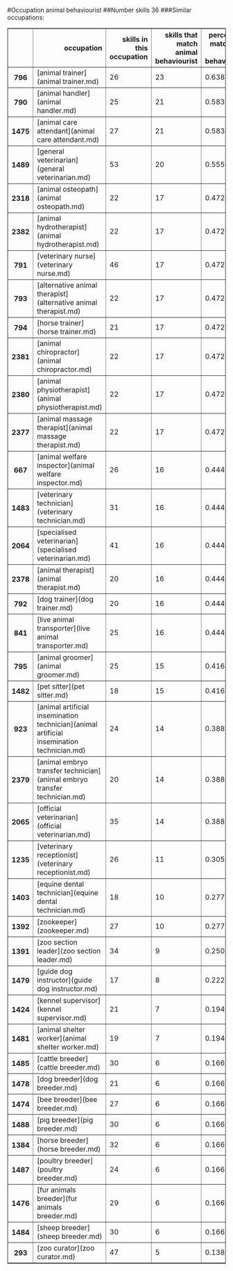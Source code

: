 #Occupation animal behaviourist
##Number skills 36
###Similar occupations:
<table border="1" class="dataframe">
  <thead>
    <tr style="text-align: right;">
      <th></th>
      <th>occupation</th>
      <th>skills in this occupation</th>
      <th>skills that match animal behaviourist</th>
      <th>percentage match with animal behaviourist</th>
      <th>skills not in animal behaviourist</th>
    </tr>
  </thead>
  <tbody>
    <tr>
      <th>796</th>
      <td>[animal trainer](animal trainer.md)</td>
      <td>26</td>
      <td>23</td>
      <td>0.638889</td>
      <td>3</td>
    </tr>
    <tr>
      <th>790</th>
      <td>[animal handler](animal handler.md)</td>
      <td>25</td>
      <td>21</td>
      <td>0.583333</td>
      <td>4</td>
    </tr>
    <tr>
      <th>1475</th>
      <td>[animal care attendant](animal care attendant.md)</td>
      <td>27</td>
      <td>21</td>
      <td>0.583333</td>
      <td>6</td>
    </tr>
    <tr>
      <th>1489</th>
      <td>[general veterinarian](general veterinarian.md)</td>
      <td>53</td>
      <td>20</td>
      <td>0.555556</td>
      <td>33</td>
    </tr>
    <tr>
      <th>2318</th>
      <td>[animal osteopath](animal osteopath.md)</td>
      <td>22</td>
      <td>17</td>
      <td>0.472222</td>
      <td>5</td>
    </tr>
    <tr>
      <th>2382</th>
      <td>[animal hydrotherapist](animal hydrotherapist.md)</td>
      <td>22</td>
      <td>17</td>
      <td>0.472222</td>
      <td>5</td>
    </tr>
    <tr>
      <th>791</th>
      <td>[veterinary nurse](veterinary nurse.md)</td>
      <td>46</td>
      <td>17</td>
      <td>0.472222</td>
      <td>29</td>
    </tr>
    <tr>
      <th>793</th>
      <td>[alternative animal therapist](alternative animal therapist.md)</td>
      <td>22</td>
      <td>17</td>
      <td>0.472222</td>
      <td>5</td>
    </tr>
    <tr>
      <th>794</th>
      <td>[horse trainer](horse trainer.md)</td>
      <td>21</td>
      <td>17</td>
      <td>0.472222</td>
      <td>4</td>
    </tr>
    <tr>
      <th>2381</th>
      <td>[animal chiropractor](animal chiropractor.md)</td>
      <td>22</td>
      <td>17</td>
      <td>0.472222</td>
      <td>5</td>
    </tr>
    <tr>
      <th>2380</th>
      <td>[animal physiotherapist](animal physiotherapist.md)</td>
      <td>22</td>
      <td>17</td>
      <td>0.472222</td>
      <td>5</td>
    </tr>
    <tr>
      <th>2377</th>
      <td>[animal massage therapist](animal massage therapist.md)</td>
      <td>22</td>
      <td>17</td>
      <td>0.472222</td>
      <td>5</td>
    </tr>
    <tr>
      <th>667</th>
      <td>[animal welfare inspector](animal welfare inspector.md)</td>
      <td>26</td>
      <td>16</td>
      <td>0.444444</td>
      <td>10</td>
    </tr>
    <tr>
      <th>1483</th>
      <td>[veterinary technician](veterinary technician.md)</td>
      <td>31</td>
      <td>16</td>
      <td>0.444444</td>
      <td>15</td>
    </tr>
    <tr>
      <th>2064</th>
      <td>[specialised veterinarian](specialised veterinarian.md)</td>
      <td>41</td>
      <td>16</td>
      <td>0.444444</td>
      <td>25</td>
    </tr>
    <tr>
      <th>2378</th>
      <td>[animal therapist](animal therapist.md)</td>
      <td>20</td>
      <td>16</td>
      <td>0.444444</td>
      <td>4</td>
    </tr>
    <tr>
      <th>792</th>
      <td>[dog trainer](dog trainer.md)</td>
      <td>20</td>
      <td>16</td>
      <td>0.444444</td>
      <td>4</td>
    </tr>
    <tr>
      <th>841</th>
      <td>[live animal transporter](live animal transporter.md)</td>
      <td>25</td>
      <td>16</td>
      <td>0.444444</td>
      <td>9</td>
    </tr>
    <tr>
      <th>795</th>
      <td>[animal groomer](animal groomer.md)</td>
      <td>25</td>
      <td>15</td>
      <td>0.416667</td>
      <td>10</td>
    </tr>
    <tr>
      <th>1482</th>
      <td>[pet sitter](pet sitter.md)</td>
      <td>18</td>
      <td>15</td>
      <td>0.416667</td>
      <td>3</td>
    </tr>
    <tr>
      <th>923</th>
      <td>[animal artificial insemination technician](animal artificial insemination technician.md)</td>
      <td>24</td>
      <td>14</td>
      <td>0.388889</td>
      <td>10</td>
    </tr>
    <tr>
      <th>2379</th>
      <td>[animal embryo transfer technician](animal embryo transfer technician.md)</td>
      <td>20</td>
      <td>14</td>
      <td>0.388889</td>
      <td>6</td>
    </tr>
    <tr>
      <th>2065</th>
      <td>[official veterinarian](official veterinarian.md)</td>
      <td>35</td>
      <td>14</td>
      <td>0.388889</td>
      <td>21</td>
    </tr>
    <tr>
      <th>1235</th>
      <td>[veterinary receptionist](veterinary receptionist.md)</td>
      <td>26</td>
      <td>11</td>
      <td>0.305556</td>
      <td>15</td>
    </tr>
    <tr>
      <th>1403</th>
      <td>[equine dental technician](equine dental technician.md)</td>
      <td>18</td>
      <td>10</td>
      <td>0.277778</td>
      <td>8</td>
    </tr>
    <tr>
      <th>1392</th>
      <td>[zookeeper](zookeeper.md)</td>
      <td>27</td>
      <td>10</td>
      <td>0.277778</td>
      <td>17</td>
    </tr>
    <tr>
      <th>1391</th>
      <td>[zoo section leader](zoo section leader.md)</td>
      <td>34</td>
      <td>9</td>
      <td>0.250000</td>
      <td>25</td>
    </tr>
    <tr>
      <th>1479</th>
      <td>[guide dog instructor](guide dog instructor.md)</td>
      <td>17</td>
      <td>8</td>
      <td>0.222222</td>
      <td>9</td>
    </tr>
    <tr>
      <th>1424</th>
      <td>[kennel supervisor](kennel supervisor.md)</td>
      <td>21</td>
      <td>7</td>
      <td>0.194444</td>
      <td>14</td>
    </tr>
    <tr>
      <th>1481</th>
      <td>[animal shelter worker](animal shelter worker.md)</td>
      <td>19</td>
      <td>7</td>
      <td>0.194444</td>
      <td>12</td>
    </tr>
    <tr>
      <th>1485</th>
      <td>[cattle breeder](cattle breeder.md)</td>
      <td>30</td>
      <td>6</td>
      <td>0.166667</td>
      <td>24</td>
    </tr>
    <tr>
      <th>1478</th>
      <td>[dog breeder](dog breeder.md)</td>
      <td>21</td>
      <td>6</td>
      <td>0.166667</td>
      <td>15</td>
    </tr>
    <tr>
      <th>1474</th>
      <td>[bee breeder](bee breeder.md)</td>
      <td>27</td>
      <td>6</td>
      <td>0.166667</td>
      <td>21</td>
    </tr>
    <tr>
      <th>1488</th>
      <td>[pig breeder](pig breeder.md)</td>
      <td>30</td>
      <td>6</td>
      <td>0.166667</td>
      <td>24</td>
    </tr>
    <tr>
      <th>1384</th>
      <td>[horse breeder](horse breeder.md)</td>
      <td>32</td>
      <td>6</td>
      <td>0.166667</td>
      <td>26</td>
    </tr>
    <tr>
      <th>1487</th>
      <td>[poultry breeder](poultry breeder.md)</td>
      <td>24</td>
      <td>6</td>
      <td>0.166667</td>
      <td>18</td>
    </tr>
    <tr>
      <th>1476</th>
      <td>[fur animals breeder](fur animals breeder.md)</td>
      <td>29</td>
      <td>6</td>
      <td>0.166667</td>
      <td>23</td>
    </tr>
    <tr>
      <th>1484</th>
      <td>[sheep breeder](sheep breeder.md)</td>
      <td>30</td>
      <td>6</td>
      <td>0.166667</td>
      <td>24</td>
    </tr>
    <tr>
      <th>293</th>
      <td>[zoo curator](zoo curator.md)</td>
      <td>47</td>
      <td>5</td>
      <td>0.138889</td>
      <td>42</td>
    </tr>
  </tbody>
</table>
